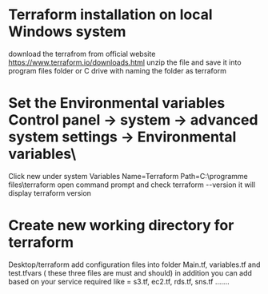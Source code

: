 # Terraform installation on local Windows system
  download the terrafrom from official website https://www.terraform.io/downloads.html
  unzip the file and save it into program files folder or C drive with naming the folder as terraform
  
# Set the Environmental variables Control panel -> system -> advanced system settings -> Environmental variables\
  Click new under system Variables Name=Terraform Path=C:\programme files\terraform
  open command prompt and check 
  terraform --version
  it will display terraform version

# Create new working directory for terraform 
  Desktop/terraform
  add configuration files into folder
  Main.tf, variables.tf and test.tfvars ( these three files are must and should)
  in addition you can add based on your service required like = s3.tf, ec2.tf, rds.tf, sns.tf .......
  
